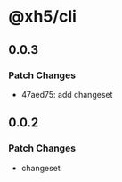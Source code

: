 # @xh5/cli

## 0.0.3

### Patch Changes

- 47aed75: add changeset

## 0.0.2

### Patch Changes

- changeset
